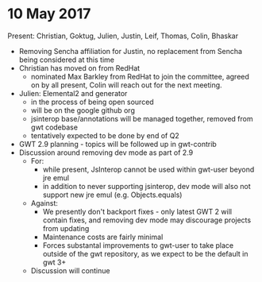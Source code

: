 # 10 May 2017

Present: Christian, Goktug, Julien, Justin, Leif, Thomas, Colin, Bhaskar

* Removing Sencha affiliation for Justin, no replacement from Sencha being considered at this time
* Christian has moved on from RedHat
    * nominated Max Barkley from RedHat to join the committee, agreed on by all present, Colin will reach out for the next meeting.
* Julien: Elemental2 and generator
    * in the process of being open sourced
    * will be on the google github org
    * jsinterop base/annotations will be managed together, removed from gwt codebase
    * tentatively expected to be done by end of Q2
* GWT 2.9 planning - topics will be followed up in gwt-contrib
* Discussion around removing dev mode as part of 2.9
    * For:
        * while present, JsInterop cannot be used within gwt-user beyond jre emul
        * in addition to never supporting jsinterop, dev mode will also not support new jre emul (e.g. Objects.equals)
    * Against:
        * We presently don't backport fixes - only latest GWT 2 will contain fixes, and removing dev mode may discourage projects from updating
        * Maintenance costs are fairly minimal
        * Forces substantal improvements to gwt-user to take place outside of the gwt repository, as we expect to be the default in gwt 3+
    * Discussion will continue
